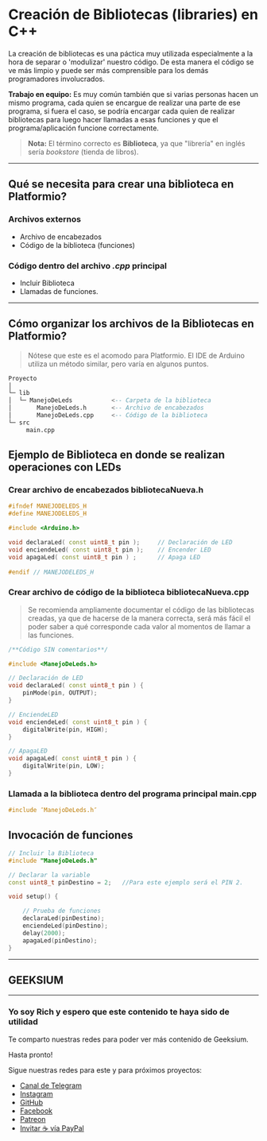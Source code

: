 # Creación de Bibliotecas (libraries) en C++

La creación de bibliotecas es una páctica muy utilizada especialmente a la hora de separar o 'modulizar' nuestro código. De esta manera el código se ve más limpio y puede ser más comprensible para los demás programadores involucrados.

**Trabajo en equipo:** Es muy común también que si varias personas hacen un mismo programa, cada quien se encargue de realizar una parte de ese programa, si fuera el caso, se podría encargar cada quien de realizar bibliotecas para luego hacer llamadas a esas funciones y que el programa/aplicación funcione correctamente.

> **Nota:** El término correcto es **Biblioteca**, ya que "librería"  en inglés sería _bookstore_ (tienda de libros).

---

## Qué se necesita para crear una biblioteca en Platformio?

### Archivos externos

- Archivo de encabezados
- Código de la biblioteca (funciones)

### Código dentro del archivo _.cpp_ principal

- Incluir Biblioteca
- Llamadas de funciones.

---

## Cómo organizar los archivos de la **Bibliotecas** en Platformio?

> Nótese que este es el acomodo para Platformio. El IDE de Arduino utiliza un método similar, pero varía en algunos puntos.

``` sql
Proyecto
│
└─ lib
│  └─ ManejoDeLeds           <-- Carpeta de la biblioteca
│       ManejoDeLeds.h       <-- Archivo de encabezados
│       ManejoDeLeds.cpp     <-- Código de la biblioteca
└─ src
     main.cpp
```

## Ejemplo de Biblioteca en donde se realizan operaciones con LEDs

### Crear archivo de encabezados **bibliotecaNueva.h**

``` cpp
#ifndef MANEJODELEDS_H
#define MANEJODELEDS_H

#include <Arduino.h>

void declaraLed( const uint8_t pin );     // Declaración de LED
void enciendeLed( const uint8_t pin );    // Encender LED
void apagaLed( const uint8_t pin ) ;      // Apaga LED
  
#endif // MANEJODELEDS_H
```

### Crear archivo de código de la biblioteca **bibliotecaNueva.cpp**

> Se recomienda ampliamente documentar el código de las bibliotecas creadas, ya que de hacerse de la manera correcta, será más fácil el poder saber a qué corresponde cada valor al momentos de llamar a las funciones.

``` cpp
/**Código SIN comentarios**/

#include <ManejoDeLeds.h>

// Declaración de LED
void declaraLed( const uint8_t pin ) {
    pinMode(pin, OUTPUT);
} 

// EnciendeLED
void enciendeLed( const uint8_t pin ) {
    digitalWrite(pin, HIGH);
} 

// ApagaLED
void apagaLed( const uint8_t pin ) {
    digitalWrite(pin, LOW);
} 
```

### Llamada a la biblioteca dentro del programa principal **main.cpp**

``` cpp
#include ″ManejoDeLeds.h″
```

## Invocación de funciones

``` cpp
// Incluir la Biblioteca
#include "ManejoDeLeds.h"

// Declarar la variable
const uint8_t pinDestino = 2;   //Para este ejemplo será el PIN 2.

void setup() {

    // Prueba de funciones
    declaraLed(pinDestino);
    enciendeLed(pinDestino);
    delay(2000);
    apagaLed(pinDestino);
}
```

---

## GEEKSIUM

---

### Yo soy Rich y espero que este contenido te haya sido de utilidad

Te comparto nuestras redes para poder ver más contenido de Geeksium.

Hasta pronto!

Sigue nuestras redes para este y para próximos proyectos:

- [Canal de Telegram](https://t.me/geeksium)
- [Instagram](https://instagram.com/geeksium)
- [GitHub](https://github.com/geeksium)
- [Facebook](https://facebook.com/geeksium)
- [Patreon](https://patreon.com/geeksium)
- [Invitar ☕ vía PayPal](https://paypal.me/richglz?country.x=MX&locale.x=es_XC)
